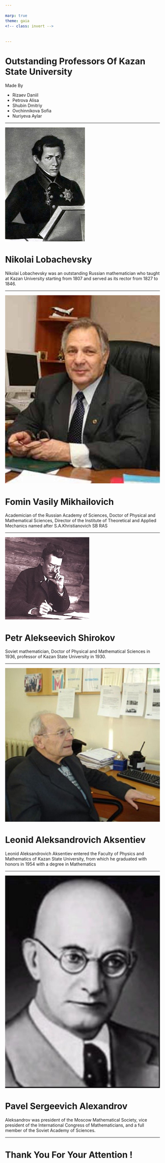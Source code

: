 ```yaml
---

marp: true
theme: gaia
<!-- class: invert -->


---
```


# Outstanding Professors Of Kazan State University

Made By
 * Rizaev Daniil
 * Petrova Alisa
 * Shubin Dmitriy
 * Ovchinnikova Sofia
 * Nuriyeva Aylar

---

![bg left h:500px](4.jpg)

# Nikolai Lobachevsky

Nikolai Lobachevsky was an outstanding Russian mathematician who taught at Kazan University starting from 1807 and served as its rector from 1827 to 1846.

---

![bg left h:500px](1.jpg)

# Fomin Vasily Mikhailovich

Academician of the Russian Academy of Sciences, Doctor of Physical and Mathematical Sciences,
Director of the Institute of Theoretical and Applied Mechanics named after S.A.Khristianovich SB RAS

---

![bg left h:450px](5.jpg)

# Petr Alekseevich Shirokov

Soviet mathematician, Doctor of Physical and Mathematical Sciences in 1936, professor of Kazan State University in 1930. 

---


![bg left h:450px](3.jpg)

# Leonid Aleksandrovich Aksentiev

Leonid Aleksandrovich Aksentiev entered the Faculty of Physics and Mathematics of Kazan State University, from which he graduated with honors in 1954 with a degree in Mathematics


---

![bg left h:450px](6.jpg)

# Pavel Sergeevich Alexandrov

Aleksandrov was president of the Moscow Mathematical Society, vice president of the International Congress of Mathematicians, and a full member of the Soviet Academy of Sciences.

---

# Thank You For Your Attention !
